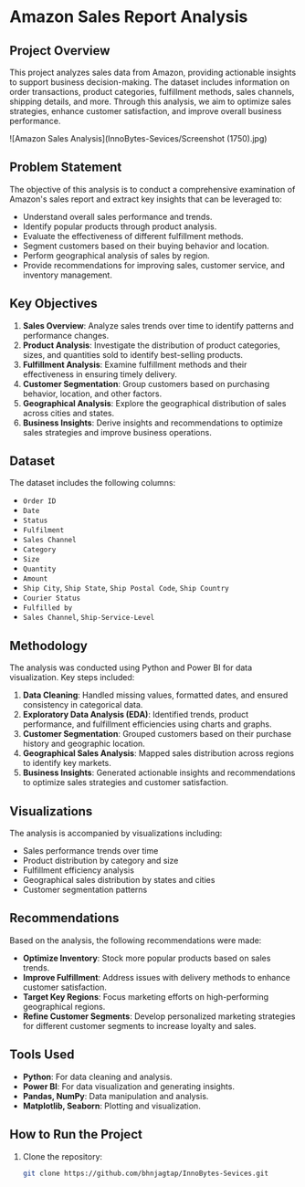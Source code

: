 # Amazon Sales Report Analysis

## Project Overview

This project analyzes sales data from Amazon, providing actionable insights to support business decision-making. The dataset includes information on order transactions, product categories, fulfillment methods, sales channels, shipping details, and more. Through this analysis, we aim to optimize sales strategies, enhance customer satisfaction, and improve overall business performance.

![Amazon Sales Analysis](InnoBytes-Sevices/Screenshot (1750).jpg)

## Problem Statement

The objective of this analysis is to conduct a comprehensive examination of Amazon's sales report and extract key insights that can be leveraged to:

- Understand overall sales performance and trends.
- Identify popular products through product analysis.
- Evaluate the effectiveness of different fulfillment methods.
- Segment customers based on their buying behavior and location.
- Perform geographical analysis of sales by region.
- Provide recommendations for improving sales, customer service, and inventory management.

## Key Objectives

1. **Sales Overview**: Analyze sales trends over time to identify patterns and performance changes.
2. **Product Analysis**: Investigate the distribution of product categories, sizes, and quantities sold to identify best-selling products.
3. **Fulfillment Analysis**: Examine fulfillment methods and their effectiveness in ensuring timely delivery.
4. **Customer Segmentation**: Group customers based on purchasing behavior, location, and other factors.
5. **Geographical Analysis**: Explore the geographical distribution of sales across cities and states.
6. **Business Insights**: Derive insights and recommendations to optimize sales strategies and improve business operations.

## Dataset

The dataset includes the following columns:
- `Order ID`
- `Date`
- `Status`
- `Fulfilment`
- `Sales Channel`
- `Category`
- `Size`
- `Quantity`
- `Amount`
- `Ship City`, `Ship State`, `Ship Postal Code`, `Ship Country`
- `Courier Status`
- `Fulfilled by`
- `Sales Channel`, `Ship-Service-Level`

## Methodology

The analysis was conducted using Python and Power BI for data visualization. Key steps included:

1. **Data Cleaning**: Handled missing values, formatted dates, and ensured consistency in categorical data.
2. **Exploratory Data Analysis (EDA)**: Identified trends, product performance, and fulfillment efficiencies using charts and graphs.
3. **Customer Segmentation**: Grouped customers based on their purchase history and geographic location.
4. **Geographical Sales Analysis**: Mapped sales distribution across regions to identify key markets.
5. **Business Insights**: Generated actionable insights and recommendations to optimize sales strategies and customer satisfaction.

## Visualizations

The analysis is accompanied by visualizations including:
- Sales performance trends over time
- Product distribution by category and size
- Fulfillment efficiency analysis
- Geographical sales distribution by states and cities
- Customer segmentation patterns

## Recommendations

Based on the analysis, the following recommendations were made:
- **Optimize Inventory**: Stock more popular products based on sales trends.
- **Improve Fulfillment**: Address issues with delivery methods to enhance customer satisfaction.
- **Target Key Regions**: Focus marketing efforts on high-performing geographical regions.
- **Refine Customer Segments**: Develop personalized marketing strategies for different customer segments to increase loyalty and sales.

## Tools Used

- **Python**: For data cleaning and analysis.
- **Power BI**: For data visualization and generating insights.
- **Pandas, NumPy**: Data manipulation and analysis.
- **Matplotlib, Seaborn**: Plotting and visualization.

## How to Run the Project

1. Clone the repository:

   ```bash
   git clone https://github.com/bhnjagtap/InnoBytes-Sevices.git
